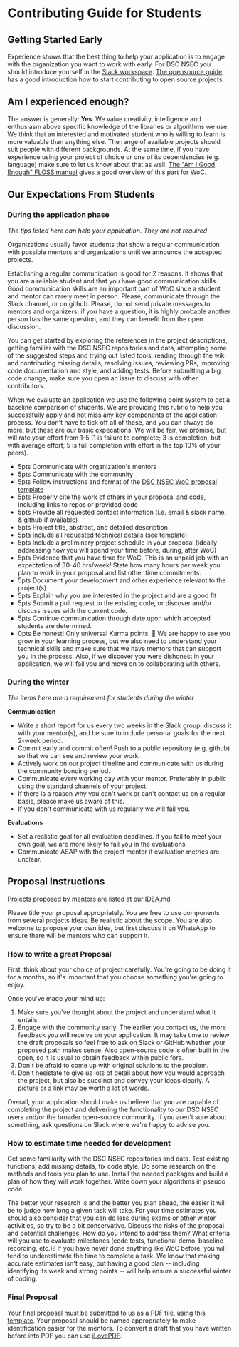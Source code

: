 # Contributing Guide for Students

## Getting Started Early

Experience shows that the best thing to help your application is to engage with the
organization you want to work with early. For DSC NSEC you should introduce yourself in the [Slack workspace](http://dscnsec-winterofcode.slack.com/). [The opensource guide](https://opensource.guide/how-to-contribute/) has a
good introduction how to start contributing to open source projects.

## Am I experienced enough?

The answer is generally: **Yes**. We value creativity, intelligence and
enthusiasm above specific knowledge of the libraries or algorithms we use. We
think that an interested and motivated student who is willing to learn is more
valuable than anything else. The range of available projects should suit people
with different backgrounds. At the same time, if you have experience using your
project of choice or one of its dependencies (e.g. language) make sure to let
us know about that as well.
[The "Am I Good Enough" FLOSS manual](http://write.flossmanuals.net/gsocstudentguide/am-i-good-enough/)
gives a good overview of this part for WoC.

## Our Expectations From Students

### During the application phase

*The tips listed here can help your application. They are not required*

Organizations usually favor students that show a regular communication with
possible mentors and organizations until we announce the accepted projects.

Establishing a regular communication is good for 2 reasons. It shows that you are a reliable student and that you have good communication skills. Good communication skills are an important part of WoC since a student and mentor can rarely meet in person. Please, communicate through the Slack channel, or on github. Please, do not send private messages to mentors and organizers; if you have a question, it is highly probable another person has the same question, and they can benefit from the open discussion.

You can get started by exploring the references in the project descriptions, getting familiar with the DSC NSEC repositories and data, attempting some of the suggested steps and trying out listed tools, reading through the wiki and contributing missing details, resolving issues, reviewing PRs, improving code documentation and style, and adding tests.  Before submitting a big code change, make sure you open an issue to discuss with other contributors. 

When we evaluate an application we use the following point system to get a baseline comparison of students. We are providing this rubric to help you successfully apply and not miss any key components of the application process. You don't have to tick off all of these, and you can always do more, but these are our basic expecations. We will be fair, we promise, but will rate your effort from 1-5 (1 is failure to complete; 3 is completion, but with average effort; 5 is full completion with effort in the top 10% of your peers).

- 5pts Communicate with organization's mentors
- 5pts Communicate with the community
- 5pts Follow instructions and format of the [DSC NSEC WoC proposal template](https://github.com/dscnsec/DocScanner/blob/master/STUDENT-proposal-template.md)
- 5pts Properly cite the work of others in your proposal and code, including links to repos or provided code
- 5pts Provide all requested contact information (i.e. email & slack name, & github if available)
- 5pts Project title, abstract, and detailed description
- 5pts Include all requested technical details (see template)
- 5pts Include a preliminary project schedule in your proposal (ideally addressing how you will spend your time before, during, after WoC)
- 5pts Evidence that you have time for WoC. This is an unpaid job with an expectation of 30-40 hrs/week! State how many hours per week you plan to work in your proposal and list other time commitments.
- 5pts Document your development and other experience relevant to the project(s)
- 5pts Explain why you are interested in the project and are a good fit
- 5pts Submit a pull request to the existing code, or discover and/or discuss issues with the current code.
- 5pts Continue communication through date upon which accepted students are determined.
- 0pts Be honest! Only universal Karma points. 🙂 We are happy to see you grow in your learning process, but we also need to understand your technical skills and make sure that we have mentors that can support you in the process. Also, if we discover you were dishonest in your application, we will fail you and move on to collaborating with others.

### During the winter

*The items here are a requirement for students during the winter*

**Communication**

- Write a short report for us every two weeks in the Slack group, discuss it with your mentor(s), and be sure to include personal goals for the next 2-week period.
- Commit early and commit often! Push to a public repository (e.g. github) so
  that we can see and review your work.
- Actively work on our project timeline and communicate with us during the
  community bonding period.
- Communicate every working day with your mentor. Preferably in public using the
  standard channels of your project.
- If there is a reason why you can't work or can't contact us on a regular basis,
  please make us aware of this.
- If you don't communicate with us regularly we will fail you.

**Evaluations**

- Set a realistic goal for all evaluation deadlines. If you fail to meet your own goal, we are more likely to fail you in the evaluations.
- Communicate ASAP with the project mentor if evaluation metrics are unclear.

## Proposal Instructions

Projects proposed by mentors are listed at our [IDEA.md](https://github.com/dscnsec/DocScanner/blob/master/IDEA.md).

Please title your proposal appropriately. You are free to use components from several projects ideas. Be realistic about the scope. You are also welcome to propose your own idea, but first discuss it on WhatsApp to ensure there will be mentors who can support it.

### How to write a great Proposal

First, think about your choice of project carefully. You're going to be doing it for a months, so it's important that you choose something you're going to enjoy. 

Once you've made your mind up:

1. Make sure you've thought about the project and understand what it entails.
2. Engage with the community early. The earlier you contact us, the more feedback you will receive on your application. It may take time to review the draft proposals so feel free to ask on Slack or GitHub whether your proposed path makes sense. Also open-source code is often built in the open, so it is usual to obtain feedback within public fora.
3. Don't be afraid to come up with original solutions to the problem.
4. Don't hesistate to give us lots of detail about how you would approach the project, but also be succinct and convey your ideas clearly. A picture or a link may be worth a lot of words.

Overall, your application should make us believe that you are capable of completing the project and delivering the functionality to our DSC NSEC users and/or the broader open-source community. If you aren't sure about something, ask questions on Slack where we're happy to advise you.

### How to estimate time needed for development
Get some familiarity with the DSC NSEC repositories and data. Test existing functions, add missing details, fix code style. Do some research on the methods and tools you plan to use. Install the needed packages and build a plan of how they will work together. Write down your algorithms in pseudo code. 

The better your research is and the better you plan ahead, the easier it will be to judge how long a given task will take. For
your time estimates you should also consider that you can do less during exams or other winter activities, so try to be a bit conservative. Discuss the risks of the proposal and potential challenges. How do you intend to address them? What criteria will you use to evaluate milestones (code tests, functional demo, baseline recording, etc.)? If you have never done anything like WoC before, you will tend to underestimate the time to complete a task. We know that making accurate estimates isn't easy, but having a good plan -- including identifying its weak and strong points -- will help ensure a successful winter of coding.

### Final Proposal

Your final proposal must be submitted to us as a PDF file, using [this template](https://github.com/dscnsec/DocScanner/blob/master/STUDENT-proposal-template.md). Your proposal should be named appropriately to make identification easier for the mentors. To convert a draft that you have written
before into PDF you can use [iLovePDF](https://www.ilovepdf.com/).
